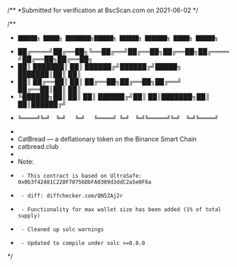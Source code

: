 /**
 *Submitted for verification at BscScan.com on 2021-06-02
*/

/**
 *     ██████╗ █████╗ ████████╗██████╗ ██████╗ ███████╗ █████╗ ██████╗ 
 *    ██╔════╝██╔══██╗╚══██╔══╝██╔══██╗██╔══██╗██╔════╝██╔══██╗██╔══██╗
 *    ██║     ███████║   ██║   ██████╔╝██████╔╝█████╗  ███████║██║  ██║
 *    ██║     ██╔══██║   ██║   ██╔══██╗██╔══██╗██╔══╝  ██╔══██║██║  ██║
 *    ╚██████╗██║  ██║   ██║   ██████╔╝██║  ██║███████╗██║  ██║██████╔╝
 *     ╚═════╝╚═╝  ╚═╝   ╚═╝   ╚═════╝ ╚═╝  ╚═╝╚══════╝╚═╝  ╚═╝╚═════╝ 
 *
 *    CatBread — a deflationary token on the Binance Smart Chain
 *    catbread.club
 *   
 *    Note:
 *      - This contract is based on UltraSafe: 0x0b3f42481C228F70756DbFA0309d3ddC2a5e0F6a
 *      - diff: diffchecker.com/QN5ZAj2r
 *      - Functionality for max wallet size has been added (1% of total supply)
 *      - Cleaned up solc warnings
 *      - Updated to compile under solc >=0.8.0
 */

